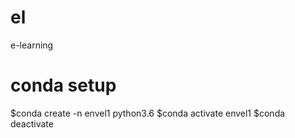 # el
e-learning

# conda setup

$conda create -n envel1 python3.6
$conda activate envel1
$conda deactivate
